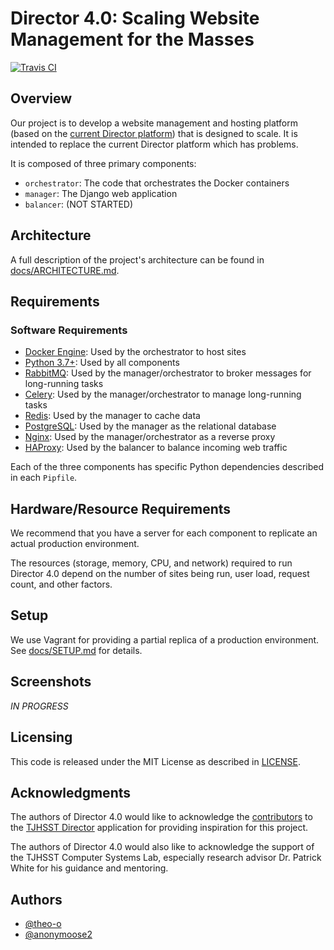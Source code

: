 # Director 4.0: Scaling Website Management for the Masses

[![Travis CI](https://api.travis-ci.com/tjresearch/research-theo_john.svg?branch=master)](https://travis-ci.com/tjresearch/research-theo_john)

## Overview
Our project is to develop a website management and hosting platform (based on the [current Director platform](https://github.com/tjcsl/director)) that is designed to scale. It is intended to replace the current Director platform which has problems.

It is composed of three primary components:
* `orchestrator`: The code that orchestrates the Docker containers
* `manager`: The Django web application
* `balancer`: (NOT STARTED)

## Architecture
A full description of the project's architecture can be found in [docs/ARCHITECTURE.md](docs/ARCHITECTURE.md).

## Requirements

### Software Requirements
* [Docker Engine](https://docs.docker.com/engine/): Used by the orchestrator to host sites
* [Python 3.7+](https://www.python.org/): Used by all components
* [RabbitMQ](https://www.rabbitmq.com/): Used by the manager/orchestrator to broker messages for long-running tasks
* [Celery](http://www.celeryproject.org/): Used by the manager/orchestrator to manage long-running tasks
* [Redis](https://redis.io/): Used by the manager to cache data
* [PostgreSQL](https://www.postgresql.org/): Used by the manager as the relational database
* [Nginx](https://nginx.org/): Used by the manager/orchestrator as a reverse proxy
* [HAProxy](https://www.haproxy.org/): Used by the balancer to balance incoming web traffic

Each of the three components has specific Python dependencies described in each `Pipfile`.

## Hardware/Resource Requirements

We recommend that you have a server for each component to replicate an actual production environment.

The resources (storage, memory, CPU, and network) required to run Director 4.0 depend on the number of sites being run, user load, request count, and other factors.

## Setup

We use Vagrant for providing a partial replica of a production environment. See [docs/SETUP.md](docs/SETUP.md) for details.

## Screenshots

*IN PROGRESS*

## Licensing
This code is released under the MIT License as described in [LICENSE](LICENSE).

## Acknowledgments
The authors of Director 4.0 would like to acknowledge the [contributors](https://github.com/tjcsl/director/graphs/contributors) to the [TJHSST Director](https://github.com/tjcsl/director) application for providing inspiration for this project.

The authors of Director 4.0 would also like to acknowledge the support of the TJHSST Computer Systems Lab, especially research advisor Dr. Patrick White for his guidance and mentoring.

## Authors
- [@theo-o](https://github.com/theo-o)
- [@anonymoose2](https://github.com/anonymoose2)
